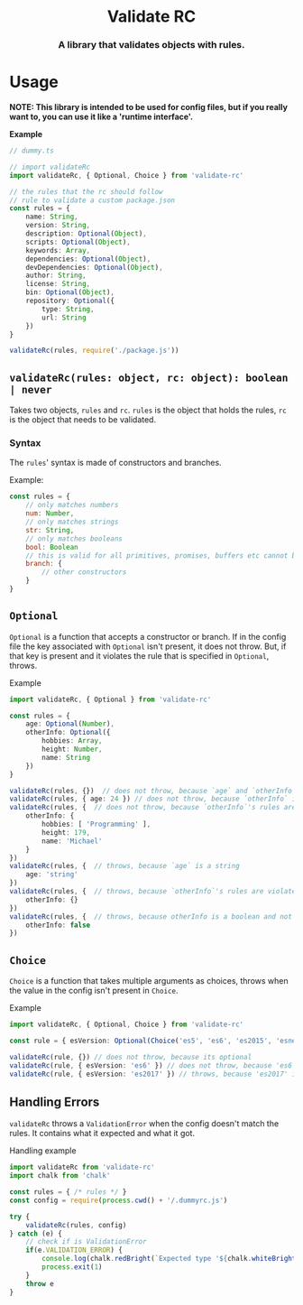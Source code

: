 <h1 align="center">Validate RC</h1>
<h3 align="center">A library that validates objects with rules.</h3>

# Usage

**NOTE: This library is intended to be used for config files, but if you __really__ want to, you can use it like a 'runtime interface'.**

__Example__

```ts
// dummy.ts

// import validateRc
import validateRc, { Optional, Choice } from 'validate-rc'

// the rules that the rc should follow
// rule to validate a custom package.json
const rules = {
    name: String,
    version: String,
    description: Optional(Object),
    scripts: Optional(Object),
    keywords: Array,
    dependencies: Optional(Object),
    devDependencies: Optional(Object),
    author: String,
    license: String,
    bin: Optional(Object),
    repository: Optional({
        type: String,
        url: String
    })
}

validateRc(rules, require('./package.js'))

```

## `validateRc(rules: object, rc: object): boolean | never`

Takes two objects, `rules` and `rc`. `rules` is the object that holds the rules, `rc` is the object that needs to be validated.  

### Syntax

The `rules`' syntax is made of constructors and branches.

Example:

```js
const rules = {
    // only matches numbers
    num: Number,
    // only matches strings
    str: String,
    // only matches booleans
    bool: Boolean
    // this is valid for all primitives, promises, buffers etc cannot be used
    branch: {
        // other constructors
    }
}
```

## `Optional`

`Optional` is a function that accepts a constructor or branch. If in the config file the key associated with `Optional` isn't present, it does not throw. But, if that key is present and it violates the rule that is specified in `Optional`, throws.

Example

```ts
import validateRc, { Optional } from 'validate-rc'

const rules = { 
    age: Optional(Number),
    otherInfo: Optional({
        hobbies: Array,
        height: Number,
        name: String
    })
}

validateRc(rules, {})  // does not throw, because `age` and `otherInfo` are optional
validateRc(rules, { age: 24 }) // does not throw, because `otherInfo` is optional
validateRc(rules, {  // does not throw, because `otherInfo`'s rules are not violated
    otherInfo: {
        hobbies: [ 'Programming' ],
        height: 179,
        name: 'Michael'
    }
})
validateRc(rules, {  // throws, because `age` is a string
    age: 'string'
})
validateRc(rules, {  // throws, because `otherInfo`'s rules are violated
    otherInfo: {}
})
validateRc(rules, {  // throws, because otherInfo is a boolean and not an object
    otherInfo: false
})

```

## `Choice`

`Choice` is a function that takes multiple arguments as choices, throws when the value in the config isn't present in `Choice`.

Example

```ts
import validateRc, { Optional, Choice } from 'validate-rc'

const rule = { esVersion: Optional(Choice('es5', 'es6', 'es2015', 'esnext')) }

validateRc(rule, {}) // does not throw, because its optional
validateRc(rule, { esVersion: 'es6' }) // does not throw, because 'es6' is in `Choice`
validateRc(rule, { esVersion: 'es2017' }) // throws, because 'es2017' isn't in `Choice`

```

## Handling Errors

`validateRc` throws a `ValidationError` when the config doesn't match the rules. It contains what it expected and what it got.

Handling example

```ts
import validateRc from 'validate-rc'
import chalk from 'chalk'

const rules = { /* rules */ }
const config = require(process.cwd() + '/.dummyrc.js')

try {
    validateRc(rules, config)
} catch (e) {
    // check if is ValidationError
    if(e.VALIDATION_ERROR) {
        console.log(chalk.redBright(`Expected type '${chalk.whiteBright(e.expected)}', got '${chalk.whiteBright(e.got)}'.`))
        process.exit(1)
    }
    throw e
}

```